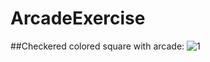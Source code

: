 # ArcadeExercise
##Checkered colored square with arcade:
![1](https://user-images.githubusercontent.com/78360814/133689654-17f5d04c-589c-401d-b467-f00459a7aca8.png)
